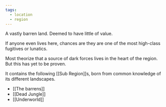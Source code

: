 ```yaml
---
tags:
  - location
  - region
---
```

A vastly barren land. Deemed to have little of value.

If anyone even lives here, chances are they are one of the most high-class fugitives or lunatics.   

Most theorize that a source of dark forces lives in the heart of the region. But this has yet to be proven.

It contains the following [[Sub Region]]s, born from common knowledge of its different landscapes.

- [[The barrens]]
- [[Dead Jungle]]
- [[Underworld]]